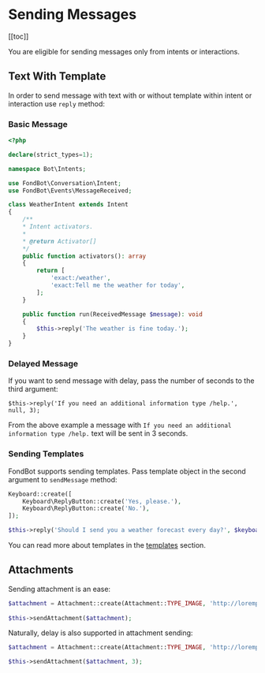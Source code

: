 # Sending Messages

[[toc]]

You are eligible for sending messages only from intents or interactions.

## Text With Template
In order to send message with text with or without template within intent or interaction use `reply` method:

### Basic Message

```php
<?php

declare(strict_types=1);

namespace Bot\Intents;

use FondBot\Conversation\Intent;
use FondBot\Events\MessageReceived;

class WeatherIntent extends Intent
{
    /**
    * Intent activators.
    *
    * @return Activator[]
    */
    public function activators(): array
    {
        return [
            'exact:/weather',
            'exact:Tell me the weather for today',
        ];
    }

    public function run(ReceivedMessage $message): void
    {
        $this->reply('The weather is fine today.');
    }
}
```

### Delayed Message
If you want to send message with delay, pass the number of seconds to the third argument:

    $this->reply('If you need an additional information type /help.', null, 3);

From the above example a message with `If you need an additional information type /help.` text will be sent in 3 seconds.

### Sending Templates
FondBot supports sending templates. Pass template object in the second argument to `sendMessage` method:

```php
Keyboard::create([
	Keyboard\ReplyButton::create('Yes, please.'),
	Keyboard\ReplyButton::create('No.'),
]);
```

```php
$this->reply('Should I send you a weather forecast every day?', $keyboard);
```

You can read more about templates in the [templates](/templates) section.

## Attachments
Sending attachment is an ease:

```php
$attachment = Attachment::create(Attachment::TYPE_IMAGE, 'http://lorempixel.com/400/200/');
        
$this->sendAttachment($attachment);
```    

Naturally, delay is also supported in attachment sending:

```php
$attachment = Attachment::create(Attachment::TYPE_IMAGE, 'http://lorempixel.com/400/200/');

$this->sendAttachment($attachment, 3);
```

